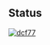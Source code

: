 ## Status

[![dcf77](https://catalog.flipperzero.one/application/flipperzero_clock/widget)](https://catalog.flipperzero.one/application/flipperzero_clock/page)